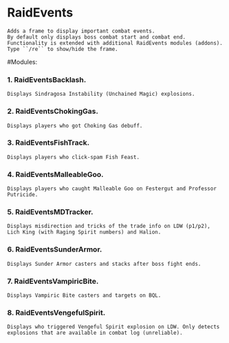 # RaidEvents

    Adds a frame to display important combat events.
    By default only displays boss combat start and combat end.
    Functionality is extended with additional RaidEvents modules (addons).
    Type ``/re`` to show/hide the frame.

#Modules:
### 1. RaidEventsBacklash.
    Displays Sindragosa Instability (Unchained Magic) explosions.
### 2. RaidEventsChokingGas.
    Displays players who got Choking Gas debuff.
### 3. RaidEventsFishTrack.
    Displays players who click-spam Fish Feast.
### 4. RaidEventsMalleableGoo.
    Displays players who caught Malleable Goo on Festergut and Professor Putricide.
### 5. RaidEventsMDTracker.
    Displays misdirection and tricks of the trade info on LDW (p1/p2), Lich King (with Raging Spirit numbers) and Halion.
### 6. RaidEventsSunderArmor.
    Displays Sunder Armor casters and stacks after boss fight ends.
### 7. RaidEventsVampiricBite.
    Displays Vampiric Bite casters and targets on BQL.
### 8. RaidEventsVengefulSpirit.
    Displays who triggered Vengeful Spirit explosion on LDW. Only detects explosions that are available in combat log (unreliable).
